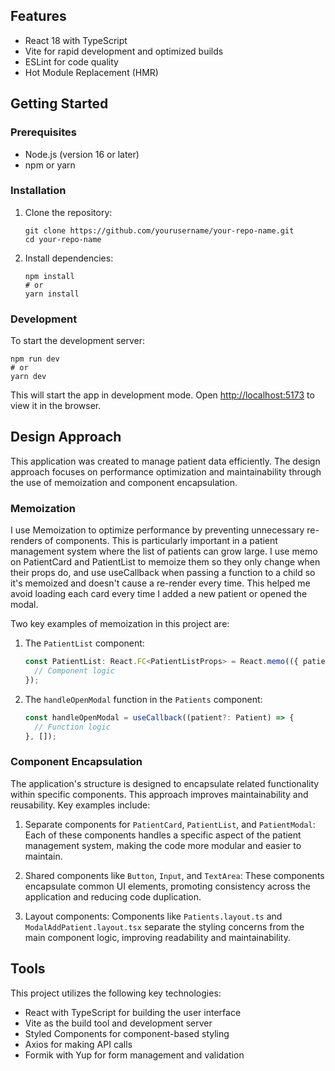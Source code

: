 ## Features

- React 18 with TypeScript
- Vite for rapid development and optimized builds
- ESLint for code quality
- Hot Module Replacement (HMR)

## Getting Started

### Prerequisites

- Node.js (version 16 or later)
- npm or yarn

### Installation

1. Clone the repository:

   ```
   git clone https://github.com/yourusername/your-repo-name.git
   cd your-repo-name
   ```

2. Install dependencies:
   ```
   npm install
   # or
   yarn install
   ```

### Development

To start the development server:

```
npm run dev
# or
yarn dev
```

This will start the app in development mode. Open [http://localhost:5173](http://localhost:5173) to view it in the browser.

## Design Approach

This application was created to manage patient data efficiently. The design approach focuses on performance optimization and maintainability through the use of memoization and component encapsulation.

### Memoization

I use Memoization to optimize performance by preventing unnecessary re-renders of components. This is particularly important in a patient management system where the list of patients can grow large. I use memo on PatientCard and PatientList to memoize them so they only change when their props do, and use useCallback when passing a function to a child so it's memoized and doesn't cause a re-render every time. This helped me avoid loading each card every time I added a new patient or opened the modal.

Two key examples of memoization in this project are:

1. The `PatientList` component:

   ```typescript
   const PatientList: React.FC<PatientListProps> = React.memo(({ patients, handleOpenModal }) => {
     // Component logic
   });
   ```

2. The `handleOpenModal` function in the `Patients` component:
   ```typescript
   const handleOpenModal = useCallback((patient?: Patient) => {
     // Function logic
   }, []);
   ```

### Component Encapsulation

The application's structure is designed to encapsulate related functionality within specific components. This approach improves maintainability and reusability. Key examples include:

1. Separate components for `PatientCard`, `PatientList`, and `PatientModal`:
   Each of these components handles a specific aspect of the patient management system, making the code more modular and easier to maintain.

2. Shared components like `Button`, `Input`, and `TextArea`:
   These components encapsulate common UI elements, promoting consistency across the application and reducing code duplication.

3. Layout components:
   Components like `Patients.layout.ts` and `ModalAddPatient.layout.tsx` separate the styling concerns from the main component logic, improving readability and maintainability.

## Tools

This project utilizes the following key technologies:

- React with TypeScript for building the user interface
- Vite as the build tool and development server
- Styled Components for component-based styling
- Axios for making API calls
- Formik with Yup for form management and validation
